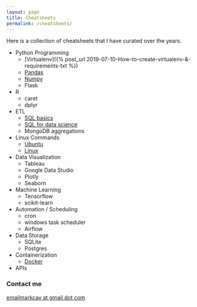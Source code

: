 ```yaml
---
layout: page
title: Cheatsheets
permalink: /cheatsheets/
---
```


Here is a collection of cheatsheets that I have curated over the years. 

* Python Programming
  * [Virtualenv]({% post_url 2019-07-10-How-to-create-virtualenv-&-requirements-txt %})
  * [Pandas](/markcav.github.io/downloads/Pandas_Cheat_Sheet.pdf)
  * [Numpy](/markcav.github.io/downloads/Numpy_Python_Cheat_Sheet.pdf)
  * Flask 
* R
  * caret
  * dplyr 
* ETL
  * [SQL basics](/markcav.github.io/downloads/SQL-cheat-sheet.pdf)
  * [SQL for data science](/markcav.github.io/downloads/sql-cheat-sheet-for-data-scientists-by-tomi-mester.pdf)
  * MongoDB aggregations
* Linux Commands
  * [Ubuntu](/markcav.github.io/downloads/Ubuntu-Reference-1.pdf)
  * [Linux](/markcav.github.io/downloads/Linux-Reference-1.pdf)
* Data Visualization 
  * Tableau
  * Google Data Studio
  * Plotly
  * Seaborn
* Machine Learning
  * Tensorflow
  * scikit-learn
* Automation / Scheduling
  * cron
  * windows task scheduler
  * Airflow
* Data Storage
  * SQLite
  * Postgres
* Containerization
  * [Docker](/markcav.github.io/downloads/Docker_CheatSheet_08.09.2016_0.pdf)
* APIs


### Contact me

[emailmarkcav at gmail dot com](mailto:emailmarkcav@gmail.com)

